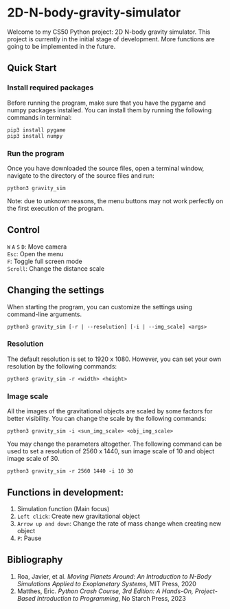 # 2D-N-body-gravity-simulator
Welcome to my CS50 Python project: 2D N-body gravity simulator. This project is currently in the initial stage of development. More functions are going to be implemented in the future.

## Quick Start
### Install required packages

Before running the program, make sure that you have the pygame and numpy packages installed. You can install them by running the following commands in terminal:
```
pip3 install pygame
pip3 install numpy
```
### Run the program
Once you have downloaded the source files, open a terminal window, navigate to the directory of the source files and run:
```
python3 gravity_sim
```
Note: due to unknown reasons, the menu buttons may not work perfectly on the first execution of the program.

## Control
`W` `A` `S` `D`: Move camera\
`Esc`: Open the menu\
`F`: Toggle full screen mode\
`Scroll`: Change the distance scale

## Changing the settings
When starting the program, you can customize the settings using command-line arguments.
```
python3 gravity_sim [-r | --resolution] [-i | --img_scale] <args> 
```

### Resolution
The default resolution is set to 1920 x 1080. However, you can set your own resolution by the following commands:
```
python3 gravity_sim -r <width> <height>
```
### Image scale
All the images of the gravitational objects are scaled by some factors for better visibility. You can change the scale by the following commands:
```
python3 gravity_sim -i <sun_img_scale> <obj_img_scale>
```
You may change the parameters altogether. The following command can be used to set a resolution of 2560 x 1440, sun image scale of 10 and object image scale of 30. 
```
python3 gravity_sim -r 2560 1440 -i 10 30
```


## Functions in development:
1. Simulation function (Main focus)
2. `Left click`: Create new gravitational object
3. `Arrow up and down`: Change the rate of mass change when creating new object
4. `P`: Pause


## Bibliography
1. Roa, Javier, et al. *Moving Planets Around: An Introduction to N-Body Simulations Applied to Exoplanetary Systems*, MIT Press, 2020
2. Matthes, Eric. *Python Crash Course, 3rd Edition: A Hands-On, Project-Based Introduction to Programming*, No Starch Press, 2023